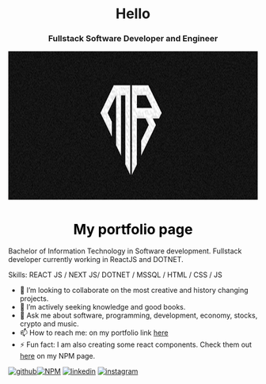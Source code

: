 ### <h1 align="center">Hello</h1>
#### <h3 align="center">Fullstack Software Developer and Engineer</h3>

<a href="[https://miranraz.github.io/MyPortfolio](https://miranraz.github.io/)/"><img src='https://raw.githubusercontent.com/MiranRaz/MiranRaz/main/banner.png' alt='miranraz' height='300' width='100%'></a>

### <h1 align="center"><a style="color: black;text-decoration:none;" href="https://miranraz.github.io/">My portfolio page</a></h1>

Bachelor of Information Technology in Software development. Fullstack developer currently working in ReactJS and DOTNET.   

Skills: REACT JS / NEXT JS/ DOTNET / MSSQL / HTML / CSS / JS 

- 🔭 I’m looking to collaborate on the most creative and history changing projects. 
- 🤔 I’m actively seeking knowledge and good books. 
- 💬 Ask me about software, programming, development, economy, stocks, crypto and music. 
- 📫 How to reach me: on my portfolio link <a href ="[https://miranraz.github.io/MyPortfolio](https://miranraz.github.io/)" target="_blank">here</a>  
- ⚡ Fun fact: I am also creating some react components. Check them out <a href=https://www.npmjs.com/~miranraz target="_blank">here</a> on my NPM page.

[<img src='https://cdn.jsdelivr.net/npm/simple-icons@3.0.1/icons/github.svg' alt='github' height='40'>](https://github.com/MiranRaz)[<img src='https://cdn.jsdelivr.net/npm/simple-icons@3.0.1/icons/npm.svg' alt='NPM' height='40'>](https://www.npmjs.com/~miranraz) [<img src='https://cdn.jsdelivr.net/npm/simple-icons@3.0.1/icons/linkedin.svg' alt='linkedin' height='40'>](https://www.linkedin.com/in/miran-raznatovic//)  [<img src='https://cdn.jsdelivr.net/npm/simple-icons@3.0.1/icons/instagram.svg' alt='instagram' height='40'>](https://instagram.com/korisniknijepronadjen/)  

